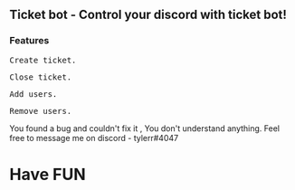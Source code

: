 <h2>Ticket bot - Control your discord with ticket bot!</h2>

<h3>Features</h3>

<kbd>Create ticket.
  
<kbd>Close ticket.
  
<kbd>Add users.
  
<kbd>Remove users.

You found a bug and couldn't fix it , You don't understand anything.
Feel free to message me on discord - tylerr#4047

<h1>Have FUN</h1>
